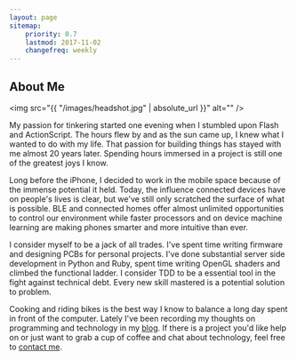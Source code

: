 ```yaml
---
layout: page
sitemap:
    priority: 0.7
    lastmod: 2017-11-02
    changefreq: weekly
---
```

## About Me

<span class="image left"><img src="{{ "/images/headshot.jpg" | absolute_url }}" alt="" /></span>

My passion for tinkering started one evening when I stumbled upon Flash and ActionScript. The hours flew by and as the sun came up, I knew what I wanted to do with my life. That passion for building things has stayed with me almost 20 years later. Spending hours immersed in a project is still one of the greatest joys I know.

Long before the iPhone, I decided to work in the mobile space because of the immense potential it held. Today, the influence connected devices have on people's lives is clear, but we've still only scratched the surface of what is possible. BLE and connected homes offer almost unlimited opportunities to control our environment while faster processors and on device machine learning are making phones smarter and more intuitive than ever.

I consider myself to be a jack of all trades. I've spent time writing firmware and designing PCBs for personal projects. I've done substantial server side development in Python and Ruby, spent time writing OpenGL shaders and climbed the functional ladder. I consider TDD to be a essential tool in the fight against technical debt. Every new skill mastered is a potential solution to problem.

Cooking and riding bikes is the best way I know to balance a long day spent in front of the computer. Lately I've been recording my thoughts on programming and technology in my [blog](https://www.sfsoftwareist.com). 
If there is a project you'd like help on or just want to grab a cup of coffee and chat about technology, feel free to [contact me](mailto:tyler@13bit.io).
